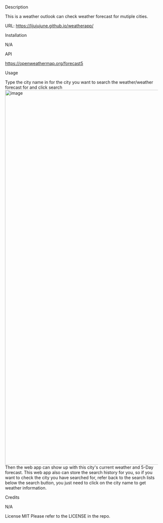 Description

This is a weather outlook can check weather forecast for mutiple cities.

URL: https://lijujujune.github.io/weatherapp/

Installation

N/A

API

https://openweathermap.org/forecast5

Usage

Type the city name in for the city you want to search the weather/weather forecast for and click search
<img width="1236" alt="image" src="https://github.com/user-attachments/assets/581e3b11-0651-4d30-989d-24475ec60b86">
Then the web app can show up with this city's current weather and 5-Day forecast.
This web app also can store the search history for you, so if you want to check the city you have searched for, refer back to the search lists below the search button, you just need to click on the city name to get weather information.

Credits

N/A

License
MIT
Please refer to the LICENSE in the repo.
